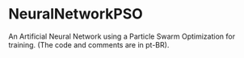 # NeuralNetworkPSO
An Artificial Neural Network using a Particle Swarm Optimization for training. (The code and comments are in pt-BR).
